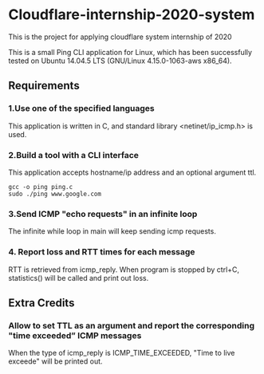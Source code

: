 # Cloudflare-internship-2020-system
This is the project for applying cloudflare system internship of 2020

This is a small Ping CLI application for Linux, which has been successfully tested on Ubuntu 14.04.5 LTS (GNU/Linux 4.15.0-1063-aws x86_64). 

## Requirements 
### 1.Use one of the specified languages
This application is written in C, and standard library <netinet/ip_icmp.h> is used.

### 2.Build a tool with a CLI interface
This application accepts hostname/ip address and an optional argument ttl.

```
gcc -o ping ping.c
sudo ./ping www.google.com
```

### 3.Send ICMP "echo requests" in an infinite loop
The infinite while loop in main will keep sending icmp requests.

### 4. Report loss and RTT times for each message
RTT is retrieved from icmp_reply. When program is stopped by ctrl+C, statistics() will be called and print out loss.

## Extra Credits
### Allow to set TTL as an argument and report the corresponding "time exceeded” ICMP messages
When the type of icmp_reply is ICMP_TIME_EXCEEDED, "Time to live exceede" will be printed out.

